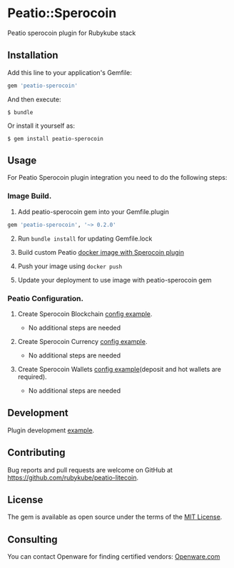 # Peatio::Sperocoin

Peatio sperocoin plugin for Rubykube stack

## Installation

Add this line to your application's Gemfile:

```ruby
gem 'peatio-sperocoin'
```

And then execute:

    $ bundle

Or install it yourself as:

    $ gem install peatio-sperocoin

## Usage

For Peatio Sperocoin plugin integration you need to do the following steps:

### Image Build.

1. Add peatio-sperocoin gem into your Gemfile.plugin
```ruby
gem 'peatio-sperocoin', '~> 0.2.0'
```

2. Run `bundle install` for updating Gemfile.lock

3. Build custom Peatio [docker image with Sperocoin plugin](https://github.com/rubykube/peatio/blob/master/docs/plugins.md#build)

4. Push your image using `docker push`

5. Update your deployment to use image with peatio-sperocoin gem

### Peatio Configuration.

1. Create Sperocoin Blockchain [config example](../config/blockchains.yml).
    * No additional steps are needed

2. Create Sperocoin Currency [config example](../config/currencies.yml).
    * No additional steps are needed

3. Create Sperocoin Wallets [config example](../config/wallets.yml)(deposit and hot wallets are required).
    * No additional steps are needed


## Development

Plugin development [example](https://github.com/rubykube/peatio/blob/master/docs/coins/development.md).

## Contributing

Bug reports and pull requests are welcome on GitHub at https://github.com/rubykube/peatio-litecoin.

## License

The gem is available as open source under the terms of the [MIT License](https://opensource.org/licenses/MIT).

## Consulting

You can contact Openware for finding certified vendors:
[Openware.com](https://www.openware.com)
